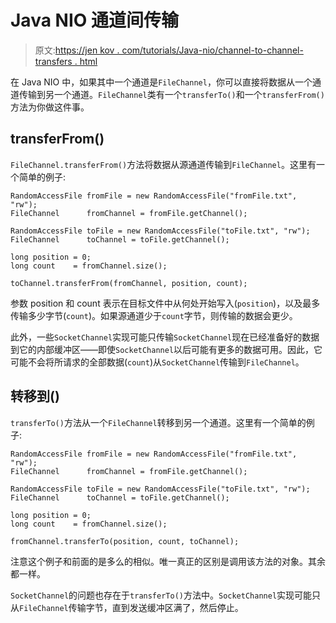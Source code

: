 # Java NIO 通道间传输

> 原文:[https://jen kov . com/tutorials/Java-nio/channel-to-channel-transfers . html](https://jenkov.com/tutorials/java-nio/channel-to-channel-transfers.html)

在 Java NIO 中，如果其中一个通道是`FileChannel`，你可以直接将数据从一个通道传输到另一个通道。`FileChannel`类有一个`transferTo()`和一个`transferFrom()`方法为你做这件事。

## transferFrom()

`FileChannel.transferFrom()`方法将数据从源通道传输到`FileChannel`。这里有一个简单的例子:

```
RandomAccessFile fromFile = new RandomAccessFile("fromFile.txt", "rw");
FileChannel      fromChannel = fromFile.getChannel();

RandomAccessFile toFile = new RandomAccessFile("toFile.txt", "rw");
FileChannel      toChannel = toFile.getChannel();

long position = 0;
long count    = fromChannel.size();

toChannel.transferFrom(fromChannel, position, count);

```

参数 position 和 count 表示在目标文件中从何处开始写入(`position`)，以及最多传输多少字节(`count`)。如果源通道少于`count`字节，则传输的数据会更少。

此外，一些`SocketChannel`实现可能只传输`SocketChannel`现在已经准备好的数据到它的内部缓冲区——即使`SocketChannel`以后可能有更多的数据可用。因此，它可能不会将所请求的全部数据(`count`)从`SocketChannel`传输到`FileChannel`。

## 转移到()

`transferTo()`方法从一个`FileChannel`转移到另一个通道。这里有一个简单的例子:

```
RandomAccessFile fromFile = new RandomAccessFile("fromFile.txt", "rw");
FileChannel      fromChannel = fromFile.getChannel();

RandomAccessFile toFile = new RandomAccessFile("toFile.txt", "rw");
FileChannel      toChannel = toFile.getChannel();

long position = 0;
long count    = fromChannel.size();

fromChannel.transferTo(position, count, toChannel);

```

注意这个例子和前面的是多么的相似。唯一真正的区别是调用该方法的对象。其余都一样。

`SocketChannel`的问题也存在于`transferTo()`方法中。`SocketChannel`实现可能只从`FileChannel`传输字节，直到发送缓冲区满了，然后停止。